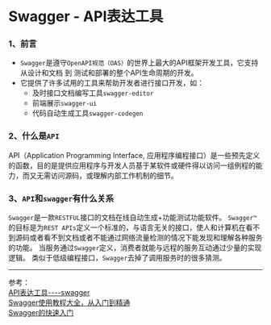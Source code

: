 # Swagger - API表达工具

### 1、前言
- `Swagger`是遵守`OpenAPI规范（OAS）`的世界上最大的API框架开发工具，它支持从设计和文档 到 测试和部署的整个API生命周期的开发。
- 它提供了许多试用的工具来帮助开发者进行接口开发，如：
    - 及时接口文档编写工具`swagger-editor`
    - 前端展示`swagger-ui`
    - 代码自动生成工具`swagger-codegen`

### 2、什么是`API`
API（Application Programming Interface, 应用程序编程接口）是一些预先定义的函数，目的是提供应用程序与开发人员基于某软件或硬件得以访问一组例程的能力，而又无需访问源码，或理解内部工作机制的细节。


### 3、`API`和`swagger`有什么关系
`Swagger`是一款`RESTFUL`接口的文档在线自动生成+功能测试功能软件。
`Swagger™`的目标是为`REST APIs`定义一个标准的，与语言无关的接口，使人和计算机在看不到源码或者看不到文档或者不能通过网络流量检测的情况下能发现和理解各种服务的功能。
当服务通过`Swagger`定义，消费者就能与远程的服务互动通过少量的实现逻辑。
类似于低级编程接口，`Swagger`去掉了调用服务时的很多猜测。 

---
参考：    
[API表达工具----swagger](https://blog.csdn.net/zmh458/article/details/78766895)       
[Swagger使用教程大全，从入门到精通](https://www.cnblogs.com/shamo89/p/7680629.html)      
[Swagger的快速入门](https://fallenk.github.io/2018/11/28/Swagger%E7%9A%84%E5%BF%AB%E9%80%9F%E5%85%A5%E9%97%A8/)
